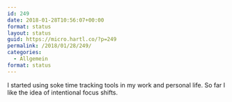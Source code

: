 ```yaml
---
id: 249
date: 2018-01-28T10:56:07+00:00
format: status
layout: status
guid: https://micro.hartl.co/?p=249
permalink: /2018/01/28/249/
categories:
  - Allgemein
format: status
---
```

I started using soke time tracking tools in my work and personal life. So far I like the idea of intentional focus shifts.